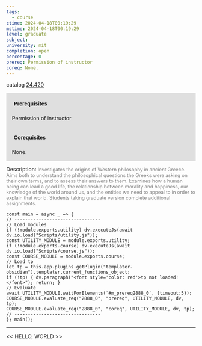 ```yaml
---
tags:
  - course
ctime: 2024-04-18T00:19:29
mstime: 2024-04-18T00:19:29
level: graduate
subject: 
university: mit
completion: open
percentage: 0
prereq: Permission of instructor
coreq: None.
---
```


catalog [24.420](http://student.mit.edu/catalog/m24a.html#24.420)

<span style="display: block; padding: 15px; background-color: rgb(100, 100, 100, 0.2);"><font id="m_prereq2888_0" style="display: block; font-family: Arial, sans-serif; font-weight: bold; padding: 5px">Prerequisites</font><br><span id="prereq2888_0">Permission of instructor</span></span>
<span style="display: block; padding: 15px; background-color: rgb(100, 100, 100, 0.2);"><font id="m_coreq2888_0" style="display: block; font-family: Arial, sans-serif; font-weight: bold; padding: 5px">Corequisites</font><br><span id="coreq2888_0">None.</span></span>

<font style="">Description:</font>
<font style="color: grey; font-size: 0.8rem;">Investigates the origins of Western philosophy in ancient Greece. Aims both to understand the philosophical questions the Greeks were asking on their own terms, and to assess their answers to them. Examines how a human being can lead a good life, the relationship between morality and happiness, our knowledge of the world around us, and the entities we need to appeal to in order to explain that world. Students taking graduate version complete additional assignments.</font>

```dataviewjs
const main = async _ => {
// --------------------------------
// Load modules
if (!module.exports.utility) dv.executeJs(await dv.io.load("Scripts/utility.js"));
const UTILITY_MODULE = module.exports.utility;
if (!module.exports.course) dv.executeJs(await dv.io.load("Scripts/course.js"));
const COURSE_MODULE = module.exports.course;
// Load tp
let tp = this.app.plugins.getPlugin("templater-obsidian").templater.current_functions_object;
if (!tp) { dv.paragraph("<font style='color: red'>tp not loaded!</font>"); return; }
// Evaluate
await UTILITY_MODULE.waitForElements(`#m_prereq2888_0`, {timeout:5});
COURSE_MODULE.evaluate_req("2888_0", "prereq", UTILITY_MODULE, dv, tp);
COURSE_MODULE.evaluate_req("2888_0", "coreq", UTILITY_MODULE, dv, tp);
// --------------------------------
}; main();
```

---

<< HELLO, WORLD >>
